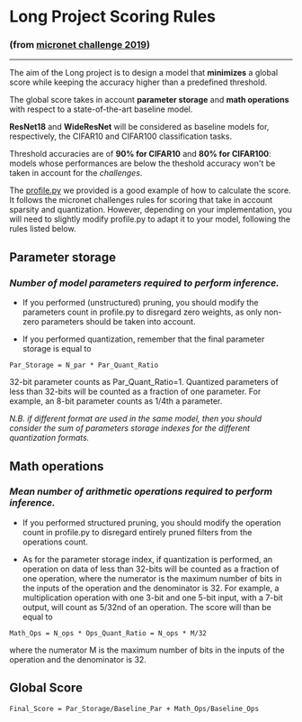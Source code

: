
# Long Project Scoring Rules 

### (from [micronet challenge 2019](https://micronet-challenge.github.io/))

-------------------------------------------------------------

 The aim of the Long project is to design a model that **minimizes** a global score while keeping the accuracy higher than a predefined threshold. 


The global score takes in account **parameter storage** and **math operations** with respect to a state-of-the-art baseline model.


**ResNet18** and **WideResNet** will be considered as baseline models for, respectively, the CIFAR10 and CIFAR100 classification tasks.


Threshold accuracies are of **90% for CIFAR10** and **80% for CIFAR100**: models whose performances are below the theshold accuracy won't be taken in account for the *challenges*.

The [profile.py](https://github.com/brain-bzh/ai-optim/blob/master/micronet-ressources/profile.py) we provided is a good example of how to calculate the score. It follows the micronet challenges rules for scoring that take in account sparsity and quantization. However, depending on your implementation, you will need to slightly modify profile.py to adapt it to your model, following the rules listed below.

## Parameter storage
### *Number of model parameters required to perform inference.*

- If you performed (unstructured) pruning, you should modify the parameters count in profile.py to disregard zero weights, as only non-zero parameters should be taken into account.

- If you performed quantization, remember that the final parameter storage is equal to 

```
Par_Storage = N_par * Par_Quant_Ratio 
```
32-bit parameter counts as Par_Quant_Ratio=1. Quantized parameters of less than 32-bits will be counted as a fraction of one parameter. For example, an 8-bit parameter counts as 1/4th a parameter.

*N.B. if different format are used in the same model, then you should consider the sum of parameters storage indexes for the different quantization formats.*

## Math operations

### *Mean number of arithmetic operations required to perform inference.*

- If you performed structured pruning, you should modify the operation count in profile.py to disregard entirely pruned filters from the operations count.

- As for the parameter storage index, if quantization is performed, an operation on data of less than 32-bits will be counted as a fraction of one operation, where the numerator is the maximum number of bits in the inputs of the operation and the denominator is 32. For example, a multiplication operation with one 3-bit and one 5-bit input, with a 7-bit output, will count as 5/32nd of an operation. The score will than be equal to 

```
Math_Ops = N_ops * Ops_Quant_Ratio = N_ops * M/32
```

where the numerator M is the maximum number of bits in the inputs of the operation and the denominator is 32.

## Global Score


```
Final_Score = Par_Storage/Baseline_Par + Math_Ops/Baseline_Ops
```
